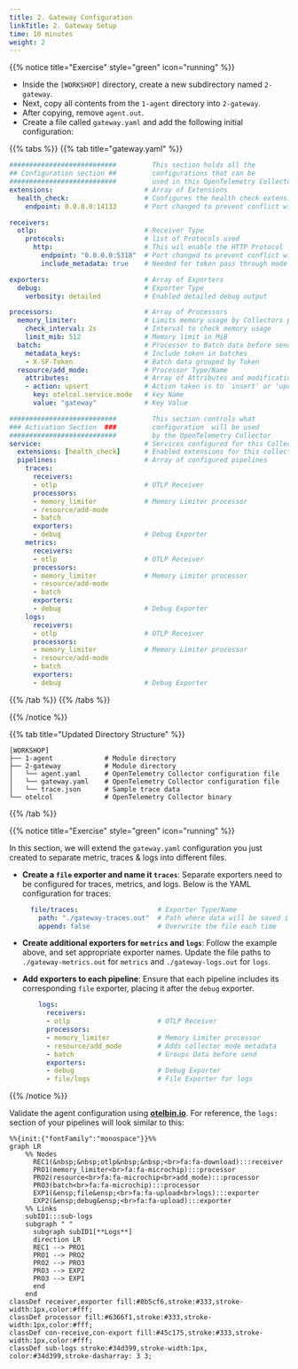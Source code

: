 ```yaml
---
title: 2. Gateway Configuration
linkTitle: 2. Gateway Setup
time: 10 minutes
weight: 2
---
```

{{% notice title="Exercise" style="green" icon="running" %}}

- Inside the `[WORKSHOP]` directory, create a new subdirectory named `2-gateway`.
- Next, copy all contents from the `1-agent` directory into `2-gateway`.
- After copying, remove `agent.out`.
- Create a file called `gateway.yaml` and add the following initial configuration:

{{% tabs %}}
{{% tab title="gateway.yaml" %}}

```yaml
###########################         This section holds all the
## Configuration section ##         configurations that can be 
###########################         used in this OpenTelemetry Collector
extensions:                       # Array of Extensions
  health_check:                   # Configures the health check extension
    endpoint: 0.0.0.0:14133       # Port changed to prevent conflict with agent!!!

receivers:
  otlp:                           # Receiver Type
    protocols:                    # list of Protocols used
      http:                       # This wil enable the HTTP Protocol
        endpoint: "0.0.0.0:5318"  # Port changed to prevent conflict with agent!!!
        include_metadata: true    # Needed for token pass through mode

exporters:                        # Array of Exporters
  debug:                          # Exporter Type
    verbosity: detailed           # Enabled detailed debug output

processors:                       # Array of Processors
  memory_limiter:                 # Limits memory usage by Collectors pipeline
    check_interval: 2s            # Interval to check memory usage
    limit_mib: 512                # Memory limit in MiB
  batch:                          # Processor to Batch data before sending
    metadata_keys:                # Include token in batches
    - X-SF-Token                  # Batch data grouped by Token
  resource/add_mode:              # Processor Type/Name
    attributes:                   # Array of Attributes and modifications
    - action: upsert              # Action taken is to `insert' or 'update' a key
      key: otelcol.service.mode   # key Name
      value: "gateway"            # Key Value

###########################         This section controls what
### Activation Section  ###         configuration  will be used
###########################         by the OpenTelemetry Collector
service:                          # Services configured for this Collector
  extensions: [health_check]      # Enabled extensions for this collector
  pipelines:                      # Array of configured pipelines
    traces:
      receivers:
      - otlp                      # OTLP Receiver
      processors:
      - memory_limiter            # Memory Limiter processor
      - resource/add-mode
      - batch
      exporters:
      - debug                     # Debug Exporter
    metrics:
      receivers:
      - otlp                      # OTLP Receiver
      processors:
      - memory_limiter            # Memory Limiter processor
      - resource/add-mode
      - batch
      exporters:
      - debug                     # Debug Exporter
    logs:
      receivers:
      - otlp                      # OTLP Receiver
      processors:
      - memory_limiter            # Memory Limiter processor
      - resource/add-mode
      - batch
      exporters:
      - debug                     # Debug Exporter
```

{{% /tab %}}
{{% /tabs %}}

{{% /notice %}}

{{% tab title="Updated Directory Structure" %}}

```text
[WORKSHOP]
├── 1-agent             # Module directory
├── 2-gateway           # Module directory
│   └── agent.yaml      # OpenTelemetry Collector configuration file
│   └── gateway.yaml    # OpenTelemetry Collector configuration file
│   └── trace.json      # Sample trace data
└── otelcol             # OpenTelemetry Collector binary
```

{{% /tab %}}

{{% notice title="Exercise" style="green" icon="running" %}}

In this section, we will extend the `gateway.yaml` configuration you just created to separate metric, traces & logs into different files.

- **Create a `file` exporter and name it `traces`**: Separate exporters need to be configured for traces, metrics, and logs. Below is the YAML configuration for traces:

  ```yaml
    file/traces:                    # Exporter Type/Name
      path: "./gateway-traces.out"  # Path where data will be saved in OTLP json format
      append: false                 # Overwrite the file each time
  ```

- **Create additional exporters for `metrics` and `logs`**: Follow the example above, and set appropriate exporter names. Update the file paths to `./gateway-metrics.out` for `metrics` and `./gateway-logs.out` for `logs`.
- **Add exporters to each pipeline**: Ensure that each pipeline includes its corresponding `file` exporter, placing it after the `debug` exporter.

  ```yaml
      logs:
        receivers:
        - otlp                      # OTLP Receiver
        processors:
        - memory_limiter            # Memory Limiter processor
        - resource/add_mode         # Adds collector mode metadata
        - batch                     # Groups Data before send
        exporters:
        - debug                     # Debug Exporter
        - file/logs                 # File Exporter for logs
  ```

{{% /notice %}}

Validate the agent configuration using **[otelbin.io](https://www.otelbin.io/)**. For reference, the `logs:` section of your pipelines will look similar to this:

```mermaid
%%{init:{"fontFamily":"monospace"}}%%
graph LR
    %% Nodes
      REC1(&nbsp;&nbsp;otlp&nbsp;&nbsp;<br>fa:fa-download):::receiver
      PRO1(memory_limiter<br>fa:fa-microchip):::processor
      PRO2(resource<br>fa:fa-microchip<br>add_mode):::processor
      PRO3(batch<br>fa:fa-microchip):::processor
      EXP1(&ensp;file&ensp;<br>fa:fa-upload<br>logs):::exporter
      EXP2(&ensp;debug&ensp;<br>fa:fa-upload):::exporter
    %% Links
    subID1:::sub-logs
    subgraph " "
      subgraph subID1[**Logs**]
      direction LR
      REC1 --> PRO1
      PRO1 --> PRO2
      PRO2 --> PRO3
      PRO3 --> EXP2
      PRO3 --> EXP1
      end
    end
classDef receiver,exporter fill:#8b5cf6,stroke:#333,stroke-width:1px,color:#fff;
classDef processor fill:#6366f1,stroke:#333,stroke-width:1px,color:#fff;
classDef con-receive,con-export fill:#45c175,stroke:#333,stroke-width:1px,color:#fff;
classDef sub-logs stroke:#34d399,stroke-width:1px, color:#34d399,stroke-dasharray: 3 3;
```

